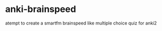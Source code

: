 anki-brainspeed
===============

atempt to create a smartfm brainspeed like multiple choice quiz for anki2